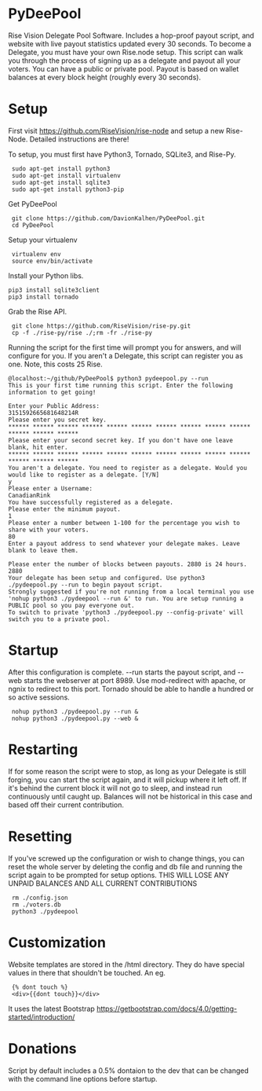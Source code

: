 # PyDeePool
Rise Vision Delegate Pool Software. Includes a hop-proof payout script, and website with live payout statistics updated every 30 seconds. To become a Delegate, you must have your own Rise.node setup. This script can walk you through the process of signing up as a delegate and payout all your voters. You can have a public or private pool. Payout is based on wallet balances at every block height (roughly every 30 seconds).

# Setup
First visit https://github.com/RiseVision/rise-node and setup a new Rise-Node. Detailed instructions are there!

To setup, you must first have Python3, Tornado, SQLite3, and Rise-Py.

     sudo apt-get install python3
     sudo apt-get install virtualenv
     sudo apt-get install sqlite3
     sudo apt-get install python3-pip
Get PyDeePool
     
     git clone https://github.com/DavionKalhen/PyDeePool.git
     cd PyDeePool
     
Setup your virtualenv

     virtualenv env
     source env/bin/activate
     
Install your Python libs.

    pip3 install sqlite3client
    pip3 install tornado
    

Grab the Rise API.

     git clone https://github.com/RiseVision/rise-py.git
     cp -f ./rise-py/rise ./;rm -fr ./rise-py

Running the script for the first time will prompt you for answers, and will configure for you. If you aren't a
Delegate, this script can register you as one. Note, this costs 25 Rise.

    @localhost:~/github/PyDeePool$ python3 pydeepool.py --run
    This is your first time running this script. Enter the following information to get going!

    Enter your Public Address:
    3151592665681648214R
    Please enter you secret key.
    ****** ****** ****** ****** ****** ****** ****** ****** ****** ****** ****** ****** ******
    Please enter your second secret key. If you don't have one leave blank, hit enter.
    ****** ****** ****** ****** ****** ****** ****** ****** ****** ****** ****** ****** ******
    You aren't a delegate. You need to register as a delegate. Would you would like to register as a delegate. [Y/N]
    y
    Please enter a Username:
    CanadianRink
    You have successfully registered as a delegate.
    Please enter the minimum payout.
    1
    Please enter a number between 1-100 for the percentage you wish to share with your voters.
    80
    Enter a payout address to send whatever your delegate makes. Leave blank to leave them.
    
    Please enter the number of blocks between payouts. 2880 is 24 hours.
    2880
    Your delegate has been setup and configured. Use python3 ./pydeepool.py --run to begin payout script.
    Strongly suggested if you're not running from a local terminal you use
    'nohup python3 ./pydeepool --run &' to run. You are setup running a PUBLIC pool so you pay everyone out.
    To switch to private 'python3 ./pydeepool.py --config-private' will switch you to a private pool.

# Startup

After this configuration is complete. --run starts the payout script, and --web starts the webserver at port 8989.
Use mod-redirect with apache, or ngnix to redirect to this port. Tornado should be able to handle a hundred or so active sessions.

     nohup python3 ./pydeepool.py --run &
     nohup python3 ./pydeepool.py --web &

# Restarting

If for some reason the script were to stop, as long as your Delegate is still forging, you can start the script again,
and it will pickup where it left off. If it's behind the current block it will not go to sleep, and instead run continuously
until caught up. Balances will not be historical in this case and based off their current contribution.

# Resetting

If you've screwed up the configuration or wish to change things, you can reset the whole server by deleting the config and db file and running the script again to be prompted for setup options.
THIS WILL LOSE ANY UNPAID BALANCES AND ALL CURRENT CONTRIBUTIONS

     rm ./config.json
     rm ./voters.db
     python3 ./pydeepool

# Customization
Website templates are stored in the /html directory. They do have special values in there that shouldn't be touched. An eg.
   
     {% dont touch %}
     <div>{{dont touch}}</div>
     
It uses the latest Bootstrap
https://getbootstrap.com/docs/4.0/getting-started/introduction/

# Donations

Script by default includes a 0.5% dontaion to the dev that can be changed with the command line options before startup.
